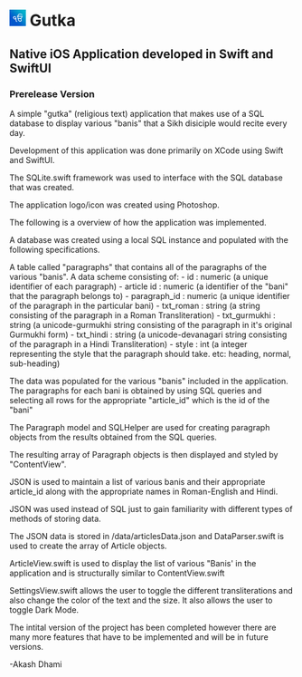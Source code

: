 # ![image](https://raw.githubusercontent.com/a-dhami/gutka/main/data/AppIcons/29.png) Gutka 

## Native iOS Application developed in Swift and SwiftUI
### Prerelease Version

A simple "gutka" (religious text) application that makes use of a SQL database to display various
"banis" that a Sikh disiciple would recite every day. 

Development of this application was done primarily on XCode using Swift and SwiftUI.

The SQLite.swift framework was used to interface with the SQL database that was created.

The application logo/icon was created using Photoshop.

The following is a overview of how the application was implemented.

A database was created using a local SQL instance and populated with the following specifications.

A table called "paragraphs" that contains all of the paragraphs of the various "banis".
A data scheme consisting of:
      - id            : numeric (a unique identifier of each paragraph)
      - article id    : numeric (a identifier of the "bani" that the paragraph belongs to)
      - paragraph_id  : numeric (a unique identifier of the paragraph in the particular bani)
      - txt_roman     : string  (a string consisting of the paragraph in a Roman Transliteration)
      - txt_gurmukhi  : string  (a unicode-gurmukhi string consisting of the paragraph in it's original Gurmukhi form)
      - txt_hindi     : string  (a unicode-devanagari string consisting of the paragraph in a Hindi Transliteration)
      - style         : int     (a integer representing the style that the paragraph should take. etc: heading, normal, sub-heading)
      
The data was populated for the various "banis" included in the application.
The paragraphs for each bani is obtained by using SQL queries and selecting all rows for the appropriate "article_id" which is the id of the "bani"

The Paragraph model and SQLHelper are used for creating paragraph objects from the results obtained from the SQL queries.

The resulting array of Paragraph objects is then displayed and styled by "ContentView".

JSON is used to maintain a list of various banis and their appropriate article_id along with the appropriate names in Roman-English and Hindi.

JSON was used instead of SQL just to gain familiarity with different types of methods of storing data.

The JSON data is stored in /data/articlesData.json and DataParser.swift is used to create the array of Article objects.

ArticleView.swift is used to display the list of various "Banis' in the application and is structurally similar to ContentView.swift

SettingsView.swift allows the user to toggle the different transliterations and also change the color of the text and the size.
It also allows the user to toggle Dark Mode.


The intital version of the project has been completed however there are many more features that have to be implemented and will be in future versions.

-Akash Dhami



